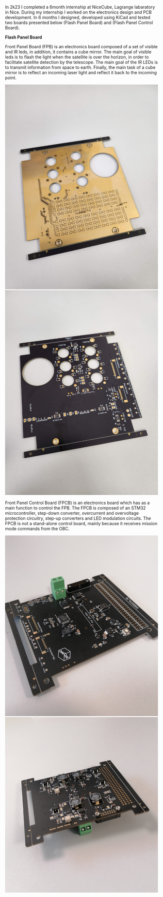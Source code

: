 In 2k23 I completed a 6month internship at NiceCube, Lagrange labaratory in Nice. During my internship I worked on the electronics design and PCB development. In 6 months I designed, developed using KiCad and tested two boards presented below (Flash Panel Board) and (Flash Panel Control Board).

**Flash Panel Board**

Front Panel Board (FPB) is an electronics board composed of a set of visible and IR leds, in addition, it contains a cube mirror. The main goal of visible leds is to flash the light when the satellite is over the horizon, in order to facilitate satellite detection by the telescope. The main goal of the IR LEDs is to transmit information from space to earth. Finally, the main task of a cube mirror is to reflect an incoming laser light and reflect it back to the incoming point.

![Flash Panel Board bottom](FPB_BOT.jpg)
![Flash Panel Board top](FPB_TOP.jpg)

Front Panel Control Board (FPCB) is an electronics board which has as a main function to control the FPB.
The FPCB is composed of an STM32 microcontroller, step-down converter, overcurrent and overvoltage protection circuitry, step-up converters and LED modulation circuits. The FPCB is not a stand-alone control board, mainly because it receives mission mode commands from the OBC. 
 
![Flash Panel Control Board bottom](FPCB_TOP.jpg)
![Flash Panel Control Board top](FPCB_BACK.jpg)


